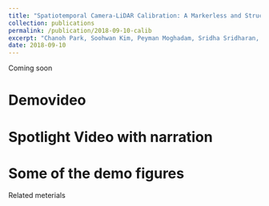 ```yaml
---
title: "Spatiotemporal Camera-LiDAR Calibration: A Markerless and Structureless Approach"
collection: publications
permalink: /publication/2018-09-10-calib
excerpt: "Chanoh Park, Soohwan Kim, Peyman Moghadam, Sridha Sridharan, Clinton Fookes, submitted to RA-L with ICRA 2019 option.<br> <img src='/images/cali_main_figure.jpg' style='width: 100%; height: 100%'>"
date: 2018-09-10
---
```


Coming soon

# Demovideo

# Spotlight Video with narration

# Some of the demo figures


Related meterials
